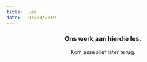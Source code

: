 ```yaml
---
title:  Les
date:   07/03/2019
---
```


### <center>Ons werk aan hierdie les.</center>
<center>Kom asseblief later terug.</center>